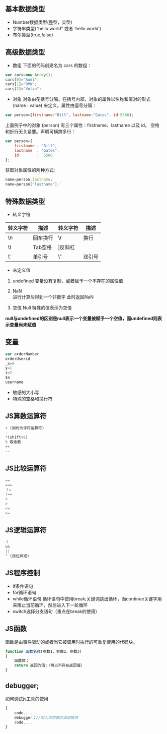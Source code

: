 ## 基本数据类型
* Number数据类型(整型，实型)
* 字符串类型(“hello world” 或者 ‘hello world’)
* 布尔类型(true,false)



## 高级数据类型

* 数组
下面的代码创建名为 cars 的数组：
```javascript
var cars=new Array();
cars[0]="Audi";
cars[1]="BMW";
cars[2]="Volvo";
```

* 对象
对象由花括号分隔。在括号内部，对象的属性以名称和值对的形式 (name : value) 来定义。属性由逗号分隔：
```javascript
var person={firstname:"Bill", lastname:"Gates", id:5566};
```
上面例子中的对象 (person) 有三个属性：firstname、lastname 以及 id。
空格和折行无关紧要。声明可横跨多行：<br>
```javascript
var person={
	firstname : "Bill",
	lastname  : "Gates",
	id        :  5566
};
```
获取对象属性的两种方式:
```javascript
name=person.lastname;
name=person["lastname"];`
```

## 特殊数据类型

* 转义字符

转义字符|描述|转义字符|描述
---|---|---|---
\n|回车换行|\r|换行|
\t|Tab空格|\\|反斜杠
\\'|单引号| \\"|双引号|


* 未定义值

1. undefined
变量没有复制，或者赋予一个不存在的属性值

2. NaN	
进行计算后得到一个非数字 此时返回NaN

3. 空值 Null
特殊的值表示为空值

**null与undefined的区别是null表示一个变量被赋予一个空值，而undefined则表示变量尚未赋值**

## 变量

```javascript
var orderNumber  
orderUserid  
_x=0  
y=1 
z=2
$a
username
```
* 敏感的大小写
* 特殊的空格和换行符

## JS算数运算符
```javascript
+ (同时为字符运算符)
-
*(shift+8)
% 取余数
++
--
```

## JS比较运算符
```javascript
==
===
！=
!==
<
>
<=
>=
```

## JS逻辑运算符
```javascript
！
&&
||
^ (按位异或) 
```

## JS程序控制

* if条件语句
* for循环语句
* while循环语句
循环语句中使用break;关键词跳出循环，而continue关键字用来阻止当前循环，然后进入下一轮循环
* switch选择分支语句（重点在break的使用）


## JS函数
函数是由事件驱动的或者当它被调用时执行的可重复使用的代码块。
```javascript
function 函数名称(参数1，参数2，参数3)
{
	函数体；
	return 返回的值；（可以不存在返回值）
}
```

## debugger;
如何调试js工具的使用
```javascript
{
	code....
	debugger；//加入你想要的调试模块
	code....
}
```

